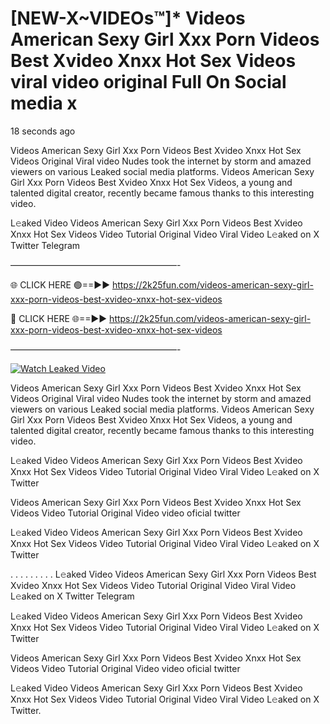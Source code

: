 # [NEW-X~VIDEOs™]* Videos American Sexy Girl Xxx Porn Videos Best Xvideo Xnxx Hot Sex Videos viral video original Full On Social media x

18 seconds ago

Videos American Sexy Girl Xxx Porn Videos Best Xvideo Xnxx Hot Sex Videos Original Viral video Nudes took the internet by storm and amazed viewers on various Leaked social media platforms. Videos American Sexy Girl Xxx Porn Videos Best Xvideo Xnxx Hot Sex Videos, a young and talented digital creator, recently became famous thanks to this interesting video.

L𝚎aked Video Videos American Sexy Girl Xxx Porn Videos Best Xvideo Xnxx Hot Sex Videos Video Tutorial Original Video Viral Video L𝚎aked on X Twitter Telegram

———————————————————-

🌐 CLICK HERE 🟢==►► https://2k25fun.com/videos-american-sexy-girl-xxx-porn-videos-best-xvideo-xnxx-hot-sex-videos

🔴 CLICK HERE 🌐==►► https://2k25fun.com/videos-american-sexy-girl-xxx-porn-videos-best-xvideo-xnxx-hot-sex-videos

———————————————————-

[![Watch Leaked Video](https://miro.medium.com/v2/resize:fit:828/format:webp/1*cilzJN44JGOrTw9NJCrNHA.gif "Watch Leaked Video")](https://2k25fun.com/videos-american-sexy-girl-xxx-porn-videos-best-xvideo-xnxx-hot-sex-videos)

Videos American Sexy Girl Xxx Porn Videos Best Xvideo Xnxx Hot Sex Videos Original Viral video Nudes took the internet by storm and amazed viewers on various Leaked social media platforms. Videos American Sexy Girl Xxx Porn Videos Best Xvideo Xnxx Hot Sex Videos, a young and talented digital creator, recently became famous thanks to this interesting video.

L𝚎aked Video Videos American Sexy Girl Xxx Porn Videos Best Xvideo Xnxx Hot Sex Videos Video Tutorial Original Video Viral Video L𝚎aked on X Twitter

Videos American Sexy Girl Xxx Porn Videos Best Xvideo Xnxx Hot Sex Videos Video Tutorial Original Video video oficial twitter

L𝚎aked Video Videos American Sexy Girl Xxx Porn Videos Best Xvideo Xnxx Hot Sex Videos Video Tutorial Original Video Viral Video L𝚎aked on X Twitter

. . . . . . . . . L𝚎aked Video Videos American Sexy Girl Xxx Porn Videos Best Xvideo Xnxx Hot Sex Videos Video Tutorial Original Video Viral Video L𝚎aked on X Twitter Telegram

L𝚎aked Video Videos American Sexy Girl Xxx Porn Videos Best Xvideo Xnxx Hot Sex Videos Video Tutorial Original Video Viral Video L𝚎aked on X Twitter

Videos American Sexy Girl Xxx Porn Videos Best Xvideo Xnxx Hot Sex Videos Video Tutorial Original Video video oficial twitter

L𝚎aked Video Videos American Sexy Girl Xxx Porn Videos Best Xvideo Xnxx Hot Sex Videos Video Tutorial Original Video Viral Video L𝚎aked on X Twitter.